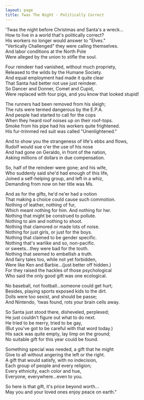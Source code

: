 ```yaml
---
layout: page
title: Twas The Night - Politically Correct
---
```


'Twas the night before Christmas and Santa's a wreck...<br>
How to live in a world that's politically correct?<br>
His workers no longer would answer to "Elves."<br>
"Vertically Challenged" they were calling themselves.<br>
And labor conditions at the North Pole<br>
Were alleged by the union to stifle the soul.</p>

 Four reindeer had vanished, without much propriety,<br>
Released to the wilds by the Humane Society.<br>
And equal employment had made it quite clear<br>
That Santa had better not use just reindeer.<br>
So Dancer and Donner, Comet and Cupid,<br>
Were replaced with four pigs, and you know that looked stupid!</p>

 The runners had been removed from his sleigh;<br>
The ruts were termed dangerous by the E.P.A.<br>
And people had started to call for the cops<br>
When they heard roof noises up on their roof-tops.<br>
Smoke from his pipe had his workers quite frightened.<br>
His fur-trimmed red suit was called "Unenlightened."</p>

 And to show you the strangeness of life's ebbs and flows,<br>
Rudolf would sue o'er the use of his nose<br>
And had gone on Geraldo, in front of the nation,<br>
Asking millions of dollars in due compensation.</p>

 So, half of the reindeer were gone; and his wife,<br>
Who suddenly said she'd had enough of this life,<br>
Joined a self-helping group, and left in a whiz,<br>
Demanding from now on her title was Ms.</p>

 And as for the gifts, he'd ne'er had a notion<br>
That making a choice could cause such commotion.<br>
Nothing of leather, nothing of fur,<br>
Which meant nothing for him. And nothing for her.<br>
Nothing that might be construed to pollute.<br>
Nothing to aim and nothing to shoot.<br>
Nothing that clamored or made lots of noise.<br>
Nothing for just girls, or just for the boys.<br>
Nothing that claimed to be gender specific.<br>
Nothing that's warlike and so, non-pacific.<br>
or sweets...they were bad for the tooth.<br>
Nothing that seemed to embellish a truth.<br>
And fairy tales too, while not yet forbidden,<br>
Were like Ken and Barbie...(just better off hidden.)<br>
For they raised the hackles of those psychological<br>
Who said the only good gift was one ecological.</p>

 No baseball, not football...someone could get hurt;<br>
Besides, playing sports exposed kids to the dirt.<br>
Dolls were too sexist, and should be passe;<br>
And Nintendo, 'twas found, rots your brain cells away.</p>

 So Santa just stood there, disheveled, perplexed;<br>
He just couldn't figure out what to do next.<br>
He tried to be merry, tried to be gay,<br>
(But you've got to be careful with that word today.)<br>
His sack was quite empty, lay limp on the ground;<br>
No suitable gift for this year could be found.</p>

 Something special was needed, a gift that he might<br>
Give to all without angering the left or the right.<br>
A gift that would satisfy, with no indecision,<br>
Each group of people and every religion;<br>
Every ethnicity, each color and hue,<br>
Everyone, everywhere...even to you.</p>

 So here is that gift, it's price beyond worth...<br>
May you and your loved ones enjoy peace on earth."</p>

